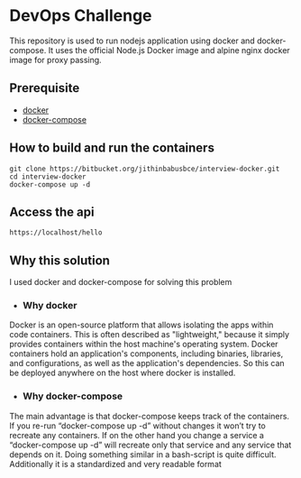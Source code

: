 #  DevOps Challenge 

 This repository is used to run nodejs application using docker and docker-compose. It uses the official Node.js Docker image and alpine nginx docker image for proxy passing.

## Prerequisite

 *  [docker](https://docs.docker.com)
 *  [docker-compose](https://docs.docker.com/compose/)

## How to build and run the containers

```
git clone https://bitbucket.org/jithinbabusbce/interview-docker.git
cd interview-docker
docker-compose up -d
```

## Access the api
```
https://localhost/hello
```

## Why this solution
I used docker and docker-compose for solving this problem
 
* ### Why docker
Docker is an open-source platform that allows isolating the apps within code containers. This is often described as "lightweight," because it simply provides containers within the host machine's operating system. Docker containers hold an application's components, including binaries, libraries, and configurations, as well as the application's dependencies. So this can be deployed anywhere on the host where docker is installed.
* ### Why docker-compose
The main advantage is that docker-compose keeps track of the containers. If you re-run “docker-compose up -d” without changes it won’t try to recreate any containers. If on the other hand you change a service a “docker-compose up -d” will recreate only that service and any service that depends on it. Doing something similar in a bash-script is quite difficult. Additionally it is a standardized and very readable format